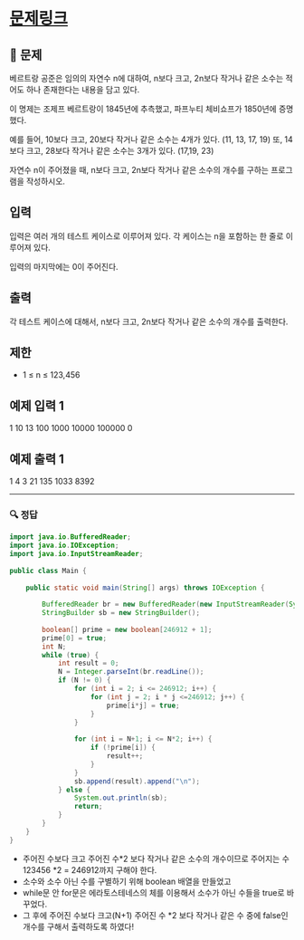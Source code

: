 # [문제링크](https://www.acmicpc.net/problem/4948)

## 📝 문제

베르트랑 공준은 임의의 자연수 n에 대하여, n보다 크고, 2n보다 작거나 같은 소수는 적어도 하나 존재한다는 내용을 담고 있다.

이 명제는 조제프 베르트랑이 1845년에 추측했고, 파프누티 체비쇼프가 1850년에 증명했다.

예를 들어, 10보다 크고, 20보다 작거나 같은 소수는 4개가 있다. (11, 13, 17, 19) 또, 14보다 크고, 28보다 작거나 같은 소수는 3개가 있다. (17,19, 23)

자연수 n이 주어졌을 때, n보다 크고, 2n보다 작거나 같은 소수의 개수를 구하는 프로그램을 작성하시오. 

## 입력

입력은 여러 개의 테스트 케이스로 이루어져 있다. 각 케이스는 n을 포함하는 한 줄로 이루어져 있다.

입력의 마지막에는 0이 주어진다.

## 출력

각 테스트 케이스에 대해서, n보다 크고, 2n보다 작거나 같은 소수의 개수를 출력한다.

## 제한

-   1 ≤ n ≤ 123,456

## 예제 입력 1

1
10
13
100
1000
10000
100000
0

## 예제 출력 1 

1
4
3
21
135
1033
8392


---

### 🔍 정답

```java
import java.io.BufferedReader;  
import java.io.IOException;  
import java.io.InputStreamReader;  
  
public class Main {  
  
    public static void main(String[] args) throws IOException {  
  
        BufferedReader br = new BufferedReader(new InputStreamReader(System.in));  
        StringBuilder sb = new StringBuilder();  
  
        boolean[] prime = new boolean[246912 + 1];  
        prime[0] = true;  
        int N;  
        while (true) {  
            int result = 0;  
            N = Integer.parseInt(br.readLine());  
            if (N != 0) {  
                for (int i = 2; i <= 246912; i++) {  
                    for (int j = 2; i * j <=246912; j++) {  
                        prime[i*j] = true;  
                    }  
                }  
  
                for (int i = N+1; i <= N*2; i++) {  
                    if (!prime[i]) {  
                        result++;  
                    }  
                }  
                sb.append(result).append("\n");  
            } else {  
                System.out.println(sb);  
                return;  
            }  
        }  
    }  
}
```
- 주어진 수보다 크고 주어진 수\*2 보다 작거나 같은 소수의 개수이므로 주어지는 수 123456 \*2 = 246912까지 구해야 한다.
- 소수와 소수 아닌 수를 구별하기 위해 boolean 배열을 만들었고
- while문 안 for문은 에라토스테네스의 체를 이용해서 소수가 아닌 수들을 true로 바꾸었다.
- 그 후에 주어진 수보다 크고(N+1) 주어진 수 \*2 보다 작거나 같은 수 중에 false인 개수를 구해서 출력하도록 하였다!
